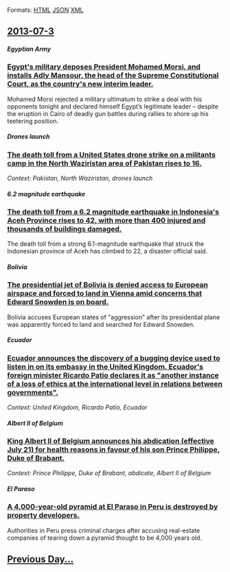 
Formats: [HTML](2013/07/3/index.html)  [JSON](2013/07/3/index.json)  [XML](2013/07/3/index.xml)  

## [2013-07-3](/news/2013/07/3/index.md)

##### Egyptian Army
### [Egypt's military deposes President Mohamed Morsi, and installs Adly Mansour, the head of the Supreme Constitutional Court, as the country's new interim leader. ](/news/2013/07/3/egypt-s-military-deposes-president-mohamed-morsi-and-installs-adly-mansour-the-head-of-the-supreme-constitutional-court-as-the-country-s.md)
Mohamed Morsi rejected a military ultimatum to strike a deal with his opponents tonight and declared himself Egypt’s legitimate leader – despite the eruption in Cairo of deadly gun battles during rallies to shore up his teetering position.

##### Drones launch
### [The death toll from a United States drone strike on a militants camp in the North Waziristan area of Pakistan rises to 16. ](/news/2013/07/3/the-death-toll-from-a-united-states-drone-strike-on-a-militants-camp-in-the-north-waziristan-area-of-pakistan-rises-to-16.md)
_Context: Pakistan, North Waziristan, drones launch_

##### 6.2 magnitude earthquake
### [The death toll from a 6.2 magnitude earthquake in Indonesia's Aceh Province rises to 42, with more than 400 injured and thousands of buildings damaged. ](/news/2013/07/3/the-death-toll-from-a-6-2-magnitude-earthquake-in-indonesia-s-aceh-province-rises-to-42-with-more-than-400-injured-and-thousands-of-buildin.md)
The death toll from a strong 6.1-magnitude earthquake that struck the Indonesian province of Aceh has climbed to 22, a disaster official said.

##### Bolivia
### [The presidential jet of Bolivia is denied access to European airspace and forced to land in Vienna amid concerns that Edward Snowden is on board. ](/news/2013/07/3/the-presidential-jet-of-bolivia-is-denied-access-to-european-airspace-and-forced-to-land-in-vienna-amid-concerns-that-edward-snowden-is-on-b.md)
Bolivia accuses European states of &quot;aggression&quot; after its presidential plane was apparently forced to land and searched for Edward Snowden.

##### Ecuador
### [Ecuador announces the discovery of a bugging device used to listen in on its embassy in the United Kingdom. Ecuador's foreign minister Ricardo Patio declares it as "another instance of a loss of ethics at the international level in relations between governments". ](/news/2013/07/3/ecuador-announces-the-discovery-of-a-bugging-device-used-to-listen-in-on-its-embassy-in-the-united-kingdom-ecuador-s-foreign-minister-ricar.md)
_Context: United Kingdom, Ricardo Patio, Ecuador_

##### Albert II of Belgium
### [King Albert II of Belgium announces his abdication (effective July 21) for health reasons in favour of his son Prince Philippe, Duke of Brabant. ](/news/2013/07/3/king-albert-ii-of-belgium-announces-his-abdication-effective-july-21-for-health-reasons-in-favour-of-his-son-prince-philippe-duke-of-brab.md)
_Context: Prince Philippe, Duke of Brabant, abdicate, Albert II of Belgium_

##### El Paraso
### [A 4,000-year-old pyramid at El Paraso in Peru is destroyed by property developers. ](/news/2013/07/3/a-4-000-year-old-pyramid-at-el-paraiso-in-peru-is-destroyed-by-property-developers.md)
Authorities in Peru press criminal charges after accusing real-estate companies of tearing down a pyramid thought to be 4,000 years old.

## [Previous Day...](/news/2013/07/2/index.md)


